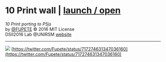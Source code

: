 # 10 Print wall | [launch / open](http://dsii-2016-unirsm.github.io/p5/10print/fupete)
_10 Print porting to P5js_  
by [@FUPETE](http://www.twitter.com/fupete) © 2016 MIT License  
DSII2016 Lab @UNIRSM [website](http://dsii-2016-unirsm.github.io)

----

![](http://i.imgur.com/tsXXqk8.png?1) 
[https://twitter.com/Fupete/status/717274631347036160](https://twitter.com/Fupete/status/717274631347036160)
